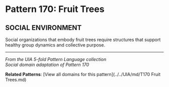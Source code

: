 # Pattern 170: Fruit Trees

## SOCIAL ENVIRONMENT

Social organizations that embody fruit trees require structures that support healthy group dynamics and collective purpose.

---

*From the UIA 5-fold Pattern Language collection*  
*Social domain adaptation of Pattern 170*

**Related Patterns**: [View all domains for this pattern](../../UIA/md/T170 Fruit Trees.md)